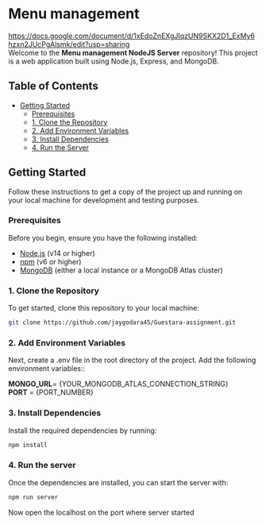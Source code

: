 # Menu management 
https://docs.google.com/document/d/1xEdoZnEXgJIqzUN9SKX2D1_ExMy6hzxn2JUcPgAlsmk/edit?usp=sharing  
Welcome to the **Menu management NodeJS Server** repository! This project is a web application built using Node.js, Express, and MongoDB.

## Table of Contents

- [Getting Started](#getting-started)
  - [Prerequisites](#prerequisites)
  - [1. Clone the Repository](#1-clone-the-repository)
  - [2. Add Environment Variables](#2-add-environment-variables)
  - [3. Install Dependencies](#3-install-dependencies)
  - [4. Run the Server](#4-run-the-server)


## Getting Started

Follow these instructions to get a copy of the project up and running on your local machine for development and testing purposes.

### Prerequisites

Before you begin, ensure you have the following installed:

- [Node.js](https://nodejs.org/) (v14 or higher)
- [npm](https://www.npmjs.com/) (v6 or higher)
- [MongoDB](https://www.mongodb.com/) (either a local instance or a MongoDB Atlas cluster)

### 1. Clone the Repository

To get started, clone this repository to your local machine:

```bash
git clone https://github.com/jaygodara45/Guestara-assignment.git
```

### 2. Add Environment Variables

Next, create a .env file in the root directory of the project. Add the following environment variables::

**MONGO_URL**= {YOUR_MONGODB_ATLAS_CONNECTION_STRING}  
**PORT** = {PORT_NUMBER}  

### 3. Install Dependencies  

Install the required dependencies by running:  

```bash
npm install
```

### 4. Run the server

Once the dependencies are installed, you can start the server with:

```bash
npm run server
```
Now open the localhost on the port where server started
